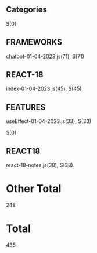 ## Categories
S(0)

## FRAMEWORKS
chatbot-01-04-2023.js(71), 
S(71)

## REACT-18
index-01-04-2023.js(45), 
S(45)

## FEATURES
useEffect-01-04-2023.js(33), 
S(33)

S(0)

## REACT18
react-18-notes.js(38), 
S(38)

# Other Total 
248
# Total 
435